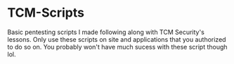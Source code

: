 # TCM-Scripts
Basic pentesting scripts I made following along with TCM Security's lessons. Only use these scripts on site and applications that you authorized to do so on. You probably won't have much sucess with these script though lol.
